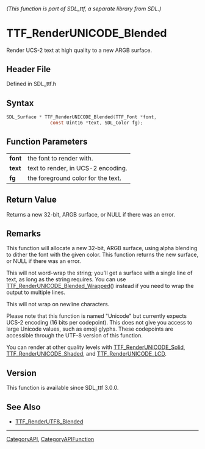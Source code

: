 ###### (This function is part of SDL_ttf, a separate library from SDL.)
# TTF_RenderUNICODE_Blended

Render UCS-2 text at high quality to a new ARGB surface.

## Header File

Defined in SDL_ttf.h

## Syntax

```c
SDL_Surface * TTF_RenderUNICODE_Blended(TTF_Font *font,
                const Uint16 *text, SDL_Color fg);

```

## Function Parameters

|              |                                    |
| ------------ | ---------------------------------- |
| **font**     | the font to render with.           |
| **text**     | text to render, in UCS-2 encoding. |
| **fg**       | the foreground color for the text. |

## Return Value

Returns a new 32-bit, ARGB surface, or NULL if there was an error.

## Remarks

This function will allocate a new 32-bit, ARGB surface, using alpha
blending to dither the font with the given color. This function returns the
new surface, or NULL if there was an error.

This will not word-wrap the string; you'll get a surface with a single line
of text, as long as the string requires. You can use
[TTF_RenderUNICODE_Blended_Wrapped](TTF_RenderUNICODE_Blended_Wrapped)()
instead if you need to wrap the output to multiple lines.

This will not wrap on newline characters.

Please note that this function is named "Unicode" but currently expects
UCS-2 encoding (16 bits per codepoint). This does not give you access to
large Unicode values, such as emoji glyphs. These codepoints are accessible
through the UTF-8 version of this function.

You can render at other quality levels with
[TTF_RenderUNICODE_Solid](TTF_RenderUNICODE_Solid),
[TTF_RenderUNICODE_Shaded](TTF_RenderUNICODE_Shaded), and
[TTF_RenderUNICODE_LCD](TTF_RenderUNICODE_LCD).

## Version

This function is available since SDL_ttf 3.0.0.

## See Also

* [TTF_RenderUTF8_Blended](TTF_RenderUTF8_Blended)

----
[CategoryAPI](CategoryAPI), [CategoryAPIFunction](CategoryAPIFunction)

